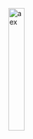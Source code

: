 <img alt="aex" style="width: 25%" src="https://pbs.twimg.com/media/E8wbkmtXoAQWVmC?format=jpg&name=360x360"></img>

<!--[![Anurag's GitHub stats](https://github-readme-stats.vercel.app/api?username=aexhell&theme=tokyonight)](https://github.com/anuraghazra/github-readme-stats)
[![Top Langs](https://github-readme-stats.vercel.app/api/top-langs/?username=aexhell&layout=compact&theme=tokyonight)
](https://github.com/anuraghazra/github-readme-stats)
